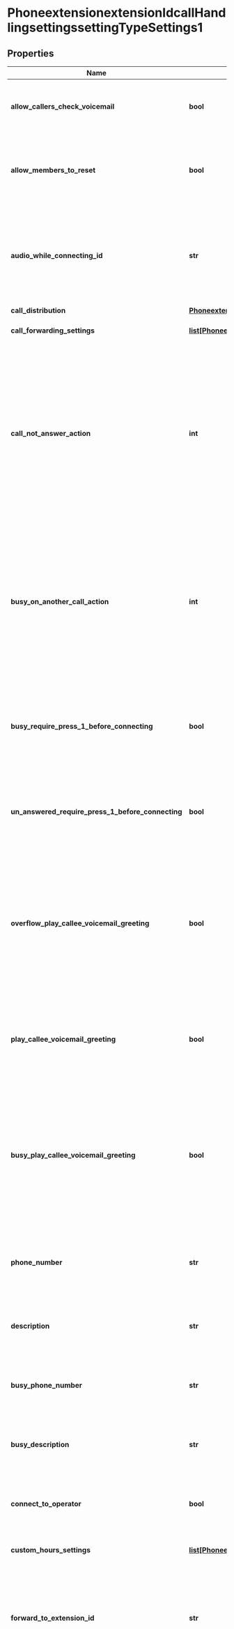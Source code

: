 # PhoneextensionextensionIdcallHandlingsettingssettingTypeSettings1

## Properties
Name | Type | Description | Notes
------------ | ------------- | ------------- | -------------
**allow_callers_check_voicemail** | **bool** | Whether to allow the callers to check voicemails over a phone. Required only when the &#x60;call_not_answer_action&#x60; setting is set to &#x60;1&#x60; (Forward to a voicemail). | [optional] 
**allow_members_to_reset** | **bool** | Allow queue members to set their own Business Hours. This will allow queue members&#x27; Business Hours to override the default hours of the Call Queue.  This is only required for &#x60;Call Queue custom_hours&#x60; sub-setting. | [optional] 
**audio_while_connecting_id** | **str** | The audio while connecting prompt ID. Option to select the audio played for the inbound callers when they are waiting to be routed to the next available call queue member.   Options: empty char - default and &#x60;0&#x60; - disable   This is only required for the &#x60;Call Queue&#x60; &#x60;call_handling&#x60; sub-setting. | [optional] 
**call_distribution** | [**PhoneextensionextensionIdcallHandlingsettingssettingTypeSettings1CallDistribution**](PhoneextensionextensionIdcallHandlingsettingssettingTypeSettings1CallDistribution.md) |  | [optional] 
**call_forwarding_settings** | [**list[PhoneextensionextensionIdcallHandlingsettingssettingTypeSettings1CallForwardingSettings]**](PhoneextensionextensionIdcallHandlingsettingssettingTypeSettings1CallForwardingSettings.md) | The call forwarding settings. This is only required for the &#x60;call_forwarding&#x60; sub-setting. | [optional] 
**call_not_answer_action** | **int** | The action to take when a call is not answered:  * &#x60;1&#x60; — Forward to a voicemail.  * &#x60;2&#x60; — Forward to the user.  * &#x60;4&#x60; — Forward to the common area.  * &#x60;6&#x60; — Forward to the auto receptionist.  * &#x60;7&#x60; — Forward to a call queue.  * &#x60;8&#x60; — Forward to a shared line group.  * &#x60;9&#x60; — Forward to an external contact.  * &#x60;10&#x60; - Forward to a phone number.  * &#x60;11&#x60; — Disconnect.  * &#x60;12&#x60; — Play a message, then disconnect.  * &#x60;13&#x60; - Forward to a message.  * &#x60;14&#x60; - Forward to an interactive voice response (IVR).   This is only required for the &#x60;call_handling&#x60; sub-setting. | [optional] 
**busy_on_another_call_action** | **int** | The action to take when I&#x27;m busy on another call:  * &#x60;1&#x60; — Forward to a voicemail.  * &#x60;2&#x60; — Forward to the user.  * &#x60;4&#x60; — Forward to the common area.  * &#x60;6&#x60; — Forward to the auto receptionist.  * &#x60;7&#x60; — Forward to a call queue.  * &#x60;8&#x60; — Forward to a shared line group.  * &#x60;9&#x60; — Forward to an external contact.  * &#x60;10&#x60; - Forward to a phone number.  * &#x60;12&#x60; — Play a message, then disconnect.  * &#x60;21&#x60; — Call waiting.  * &#x60;22&#x60; — Play a busy signal.   This is only required for the &#x60;call_handling&#x60; sub-setting. | [optional] 
**busy_require_press_1_before_connecting** | **bool** | When one is busy on another call, the receiver needs to press 1 before connecting the call for it to be forwarded to an external contact or a number. Enable this option to ensure that forwarded calls won&#x27;t reach the voicemail box for the external contact or a number. | [optional] 
**un_answered_require_press_1_before_connecting** | **bool** | When a call goes unanswered, press 1 before connecting the call to forward to an external contact or a number. Enable this option to ensure that forwarded calls won&#x27;t reach the voicemail box for the external contact or a number. | [optional] 
**overflow_play_callee_voicemail_greeting** | **bool** | Whether to play the callee&#x27;s voicemail greeting when the caller reaches the end of forwarding sequence. Displayed when &#x60;call_not_answer_action&#x60; set to: &#x60;2&#x60; - Forward to the user, &#x60;4&#x60; - Forward to the common area, &#x60;6&#x60; - Forward to the auto receptionist, &#x60;7&#x60; - Forward to a call queue, &#x60;8&#x60; - Forward to a shared line group, &#x60;9&#x60; - Forward to an external contact, &#x60;10&#x60; - Forward to an external number. | [optional] 
**play_callee_voicemail_greeting** | **bool** | Whether to play callee&#x27;s voicemail greeting when caller reaches end of forwarding sequence. Displayed when &#x60;busy_on_another_call_action&#x60; action or &#x60;call_not_answer_action&#x60; set to &#x60;1&#x60; - Forward to a voicemail. | [optional] 
**busy_play_callee_voicemail_greeting** | **bool** | Whether to play callee&#x27;s voicemail greeting when caller reaches end of forwarding sequence. Displayed when &#x60;busy_on_another_call_action&#x60; action set to &#x60;2&#x60; - Forward to the user, &#x60;4&#x60; - Forward to the common area, &#x60;6&#x60; - Forward to the auto receptionist, &#x60;7&#x60; - Forward to a call queue, &#x60;8&#x60; - Forward to a shared line group, &#x60;9&#x60; - Forward to an external contact, &#x60;10&#x60; - Forward to an external number. | [optional] 
**phone_number** | **str** | The extension&#x27;s phone number or forward to an external number, in [E.164 format](https://en.wikipedia.org/wiki/E.164) format. Required when &#x60;call_not_answer_action&#x60; action set to &#x60;10&#x60; - Forward to an external number. | [optional] 
**description** | **str** | (optional) Forward to an external number description. Add when &#x60;call_not_answer_action&#x60; is set to &#x60;10&#x60; - Forward to an external number. | [optional] 
**busy_phone_number** | **str** | The extension&#x27;s phone number or Forward to an external number, in [E.164 format](https://en.wikipedia.org/wiki/E.164) format. Set when &#x60;busy_on_another_call_action&#x60; action set to &#x60;10&#x60; - Forward to an external number. | [optional] 
**busy_description** | **str** | Forward to an external number description(optional). Set when &#x60;busy_on_another_call_action&#x60; action set to &#x60;10&#x60; - Forward to an external number. | [optional] 
**connect_to_operator** | **bool** | Whether to allow callers to reach an operator. Required only when the &#x60;call_not_answer_action&#x60; or &#x60;busy_on_another_call_action&#x60; is set to &#x60;1&#x60; (Forward to a voicemail). | [optional] 
**custom_hours_settings** | [**list[PhoneextensionextensionIdcallHandlingsettingssettingTypeSettings1CustomHoursSettings]**](PhoneextensionextensionIdcallHandlingsettingssettingTypeSettings1CustomHoursSettings.md) | The custom hours settings. This is only required for the &#x60;custom_hours&#x60; sub-setting. | [optional] 
**forward_to_extension_id** | **str** | The forwarding extension ID. Required only when call_not_answer_action setting is set to 2 - Forward to the user. 4 - Forward to the common area. 6 - Forward to the auto receptionist. 7 - Forward to a call queue. 8 - Forward to a shared line group. or 9 - forward to an external contact. | [optional] 
**busy_forward_to_extension_id** | **str** | The forwarding extension ID. Required only when busy_on_another_call_action setting is set to 2 - Forward to the user. 4 - Forward to the common area. 6 - Forward to the auto receptionist. 7 - Forward to a call queue. 8 - Forward to a shared line group. or 9 - forward to an external contact. | [optional] 
**_from** | **datetime** | The holiday&#x27;s start date and time, in &#x60;yyyy-MM-dd&#x27;T&#x27;HH:mm:ss&#x27;Z&#x27;&#x60; format. This is only required for the &#x60;holiday&#x60; sub-setting. | [optional] 
**greeting_prompt_id** | **str** | The greeting audio prompt ID.   Options: empty char - default and &#x60;0&#x60; - disable   This is only required for the &#x60;Call Queue&#x60; or &#x60;Auto Receptionist&#x60; &#x60;call_handling&#x60; sub-setting. | [optional] 
**holiday_id** | **str** | The holiday&#x27;s ID. This is only required for the &#x60;holiday&#x60; sub-setting. | [optional] 
**max_call_in_queue** | **int** | The maximum number of calls in queue Specify the maximum number of callers to place in the queue. When this number is exceeded, callers will be routed based on the overflow option. Up to 60.  This is only required for the &#x60;Call Queue&#x60; &#x60;call_handling&#x60; sub-setting. | [optional] 
**max_wait_time** | **int** | The max wait time, in seconds, for &#x60;simultaneous&#x60; ring mode or the ring duration for each device for &#x60;sequential&#x60; ring mode:  * &#x60;10&#x60;  * &#x60;15&#x60;  * &#x60;20&#x60;  * &#x60;25&#x60;  * &#x60;30&#x60;  * &#x60;35&#x60;  * &#x60;40&#x60;  * &#x60;45&#x60;  * &#x60;50&#x60;  * &#x60;55&#x60;  * &#x60;60&#x60;   Specify how long a caller will wait in the queue. Once the wait time is exceeded, the caller will be rerouted based on the overflow option for &#x60;Call Queue&#x60;: * &#x60;10&#x60;  * &#x60;15&#x60;  * &#x60;20&#x60;  * &#x60;25&#x60;  * &#x60;30&#x60;  * &#x60;35&#x60;  * &#x60;40&#x60;  * &#x60;45&#x60;  * &#x60;50&#x60;  * &#x60;55&#x60;  * &#x60;60&#x60;  * &#x60;120&#x60;  * &#x60;180&#x60;  * &#x60;240&#x60;  * &#x60;300&#x60;  * &#x60;600&#x60;  * &#x60;900&#x60;  * &#x60;1200&#x60;  * &#x60;1500&#x60;  * &#x60;1800&#x60;    This is only required for the &#x60;call_handling&#x60; sub-setting. | [optional] 
**music_on_hold_id** | **str** | The music on hold prompt ID. This is an option to choose music for inbound callers when they&#x27;re placed on hold by a call queue member.   Options: empty char - default and &#x60;0&#x60; - disable   This is only required for the &#x60;Call Queue&#x60; &#x60;call_handling&#x60; sub-setting. | [optional] 
**name** | **str** | The name of the holiday. This is only required for the &#x60;holiday&#x60; sub-setting. | [optional] 
**operator_extension_id** | **str** | The extension ID of the operator to whom the call is being forwarded. Required only when &#x60;call_not_answer_action&#x60; is set to &#x60;1&#x60; (Forward to a voicemail) and &#x60;connect_to_operator&#x60; is set to &#x60;true&#x60;. | [optional] 
**receive_call** | **bool** | Receive calls while on a call. When enabled, call queue members can still receive new incoming calls notification even on the call.   This is only required for the &#x60;Call Queue call handling&#x60; sub-setting. | [optional] 
**require_press_1_before_connecting** | **bool** | When a call is forwarded to a personal phone number, whether the user must press \&quot;1\&quot; before the call connects. Enable this option to ensure missed calls do not reach to your personal voicemail. This is only required for the &#x60;call_forwarding&#x60; sub-setting.  Press 1 is always enabled and is required for &#x60;callQueue&#x60; type extension calls. | [optional] 
**ring_mode** | **str** | The call handling ring mode:  * &#x60;simultaneous&#x60;  * &#x60;sequential&#x60;. For user business hours, &#x60;ring_mode&#x60; need to be set with &#x60;max_wait_time&#x60;. | [optional] 
**to** | **datetime** | The holiday&#x27;s end date and time, in &#x60;yyyy-MM-dd&#x27;T&#x27;HH:mm:ss&#x27;Z&#x27;&#x60; format. This is only required for the &#x60;holiday&#x60; sub-setting. | [optional] 
**type** | **int** | The type of custom hours:  * &#x60;1&#x60; — 24 hours, 7 days a week.  * &#x60;2&#x60; — Custom hours.   This is only required for the &#x60;custom_hours&#x60; sub-setting. | [optional] 
**voicemail_greeting_id** | **str** | The voicemail greeting prompt ID. Required when &#x60;call_not_answer_action&#x60; or &#x60;busy_on_another_call_action&#x60; is set to &#x60;1&#x60; (Forward to a voicemail). Required only for &#x60;call_handling&#x60; subsettings of &#x60;Call Queue&#x60;, &#x60;Auto Receptionist&#x60; or &#x60;User&#x60;. | [optional] 
**wrap_up_time** | **int** | The wrap up time in seconds  Specify the duration before the next queue call is routed to a member in call queue: * &#x60;0&#x60;  * &#x60;10&#x60;  * &#x60;15&#x60;  * &#x60;20&#x60;  * &#x60;25&#x60;  * &#x60;30&#x60;  * &#x60;35&#x60;  * &#x60;40&#x60;  * &#x60;45&#x60;  * &#x60;50&#x60;  * &#x60;55&#x60;  * &#x60;60&#x60;  * &#x60;120&#x60;  * &#x60;180&#x60;  * &#x60;240&#x60;  * &#x60;300&#x60;  This is only required for the &#x60;call_handling&#x60; sub-setting. | [optional] 

[[Back to Model list]](../README.md#documentation-for-models) [[Back to API list]](../README.md#documentation-for-api-endpoints) [[Back to README]](../README.md)

